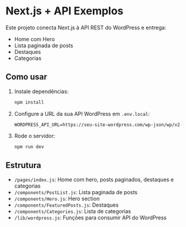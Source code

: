 # Next.js + API Exemplos

Este projeto conecta Next.js à API REST do WordPress e entrega:

- Home com Hero
- Lista paginada de posts
- Destaques
- Categorias

## Como usar

1. Instale dependências:
   ```bash
   npm install
   ```

2. Configure a URL da sua API WordPress em `.env.local`:
   ```
   WORDPRESS_API_URL=https://seu-site-wordpress.com/wp-json/wp/v2
   ```

3. Rode o servidor:
   ```bash
   npm run dev
   ```

## Estrutura

- `/pages/index.js`: Home com hero, posts paginados, destaques e categorias
- `/components/PostList.js`: Lista paginada de posts
- `/components/Hero.js`: Hero section
- `/components/FeaturedPosts.js`: Destaques
- `/components/Categories.js`: Lista de categorias
- `/lib/wordpress.js`: Funções para consumir API do WordPress
